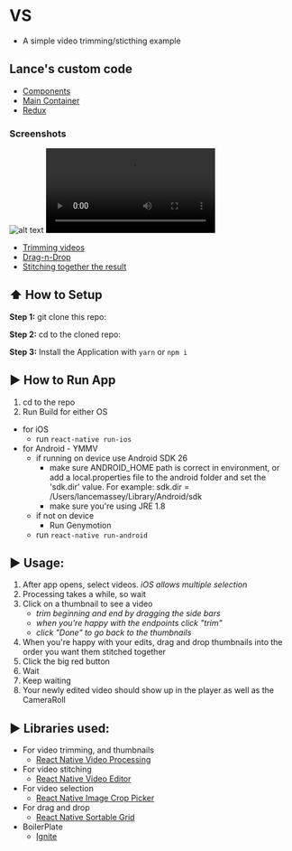 #  VS
  * A simple video trimming/sticthing example
  
## Lance's custom code
  * [Components](https://github.com/masseyl/vs/tree/master/App/Components)
  * [Main Container](https://github.com/masseyl/vs/blob/master/App/Containers/EditorsScreen.js)
  * [Redux](https://github.com/masseyl/vs/blob/master/App/Redux/EditorsRedux.js)

### Screenshots
![alt text](screenshots/filename.png "Description goes here")
 ![Selecting videos](screenshots/1.%20Selecting%20videos.mp4 "electing videos")
  * [Trimming videos](https://github.com/masseyl/vs/blob/master/screenshots/2.%20Trimming%20a%20video.mp4)
  * [Drag-n-Drop](https://github.com/masseyl/vs/blob/master/screenshots/3.%20Drag-n-Drop%20ordering.mp4)
  * [Stitching together the result](https://github.com/masseyl/vs/blob/master/screenshots/4.%20Stitching%20together%20a%20new%20video.mp4)
## :arrow_up: How to Setup

**Step 1:** git clone this repo:

**Step 2:** cd to the cloned repo:

**Step 3:** Install the Application with `yarn` or `npm i`


## :arrow_forward: How to Run App

1. cd to the repo
2. Run Build for either OS
  * for iOS
    * run `react-native run-ios`
  * for Android - YMMV
    * if running on device use Android SDK 26 
      * make sure ANDROID_HOME path is correct in environment, or add a local.properties file to the android folder and set the 'sdk.dir' value. For example: sdk.dir = /Users/lancemassey/Library/Android/sdk
      * make sure you're using JRE 1.8 
    * if not on device
      * Run Genymotion
    * run `react-native run-android`
    
## :arrow_forward: Usage:

1. After app opens, select videos. _iOS allows multiple selection_
2. Processing takes a while, so wait
3. Click on a thumbnail to see a video
    * _trim beginning and end by dragging the side bars_
    * _when you're happy with the endpoints click "trim"_
    * _click "Done" to go back to the thumbnails_
4. When you're happy with your edits, drag and drop thumbnails into the order you want them stitched together
5. Click the big red button
6. Wait
7. Keep waiting
8. Your newly edited video should show up in the player as well as the CameraRoll

## :arrow_forward: Libraries used:
  * For video trimming, and thumbnails
    * [React Native Video Processing](https://github.com/shahen94/react-native-video-processing)
  * For video stitching
    * [React Native Video Editor](https://github.com/mostwantit/react-native-video-editor)
* For video selection
    * [React Native Image Crop Picker](https://github.com/ivpusic/react-native-image-crop-picker)
* For drag and drop
    * [React Native Sortable Grid](https://github.com/ollija/react-native-sortable-grid)
* BoilerPlate
    * [Ignite](https://github.com/infinitered/ignite)
    
